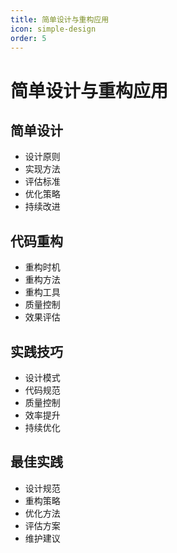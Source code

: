 ```yaml
---
title: 简单设计与重构应用
icon: simple-design
order: 5
---
```


# 简单设计与重构应用

## 简单设计
- 设计原则
- 实现方法
- 评估标准
- 优化策略
- 持续改进

## 代码重构
- 重构时机
- 重构方法
- 重构工具
- 质量控制
- 效果评估

## 实践技巧
- 设计模式
- 代码规范
- 质量控制
- 效率提升
- 持续优化

## 最佳实践
- 设计规范
- 重构策略
- 优化方法
- 评估方案
- 维护建议
